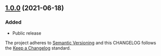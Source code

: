 ## [1.0.0](https://github.com/deshaw/jupyterlab-notify/compare/v1.0.0...v1.0.0) (2021-06-18)

### Added

- Public release

The project adheres to [Semantic Versioning](https://semver.org/spec/v2.0.0.html) and
this CHANGELOG follows the [Keep a Changelog](https://keepachangelog.com/en/1.0.0/) standard.